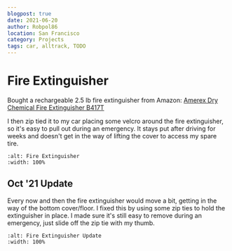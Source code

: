 ```yaml
---
blogpost: true
date: 2021-06-20
author: Robpol86
location: San Francisco
category: Projects
tags: car, alltrack, TODO
---
```


# Fire Extinguisher

Bought a rechargeable 2.5 lb fire extinguisher from Amazon:
[Amerex Dry Chemical Fire Extinguisher B417T](https://www.amazon.com/gp/product/B001VXRYCM)

I then zip tied it to my car placing some velcro around the fire extinguisher, so it's easy to pull out during an emergency.
It stays put after driving for weeks and doesn't get in the way of lifting the cover to access my spare tire.

```{imgur-figure} 705hYoS
:alt: Fire Extinguisher
:width: 100%
```

## Oct &#39;21 Update

Every now and then the fire extinguisher would move a bit, getting in the way of the bottom cover/floor. I fixed this by
using some zip ties to hold the extinguisher in place. I made sure it's still easy to remove during an emergency, just slide
off the zip tie with my thumb.

```{imgur-figure} CJUFaP7
:alt: Fire Extinguisher Update
:width: 100%
```

